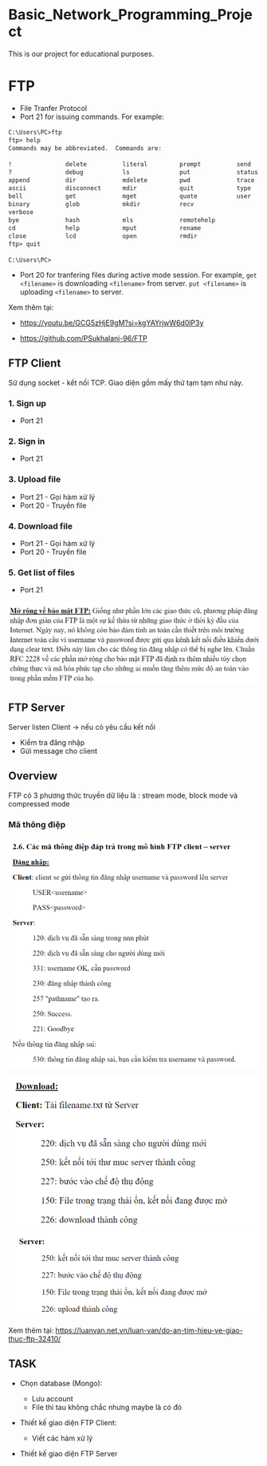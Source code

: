 # Basic_Network_Programming_Project
This is our project for educational purposes. 

# FTP
- File Tranfer Protocol
- Port 21 for issuing commands. For example:
```
C:\Users\PC>ftp
ftp> help
Commands may be abbreviated.  Commands are:

!               delete          literal         prompt          send
?               debug           ls              put             status
append          dir             mdelete         pwd             trace
ascii           disconnect      mdir            quit            type
bell            get             mget            quote           user
binary          glob            mkdir           recv            verbose
bye             hash            mls             remotehelp
cd              help            mput            rename
close           lcd             open            rmdir
ftp> quit

C:\Users\PC>
```

- Port 20 for tranfering files during active mode session.
For example, `get <filename>` is downloading `<filename>` from server. `put <filename>` is uploading `<filename>` to server.

Xem thêm tại: 
- https://youtu.be/GCG5zHjE9gM?si=kgYAYrjwW6d0lP3y

- https://github.com/PSukhalani-96/FTP

## FTP Client
Sử dụng socket - kết nối TCP. Giao diện gồm mấy thứ tạm tạm như này.
### 1. Sign up 
- Port 21
### 2. Sign in 
- Port 21
### 3. Upload file 
- Port 21 - Gọi hàm xử lý
- Port 20 - Truyền file
### 4. Download file 
- Port 21 - Gọi hàm xử lý
- Port 20 - Truyền file

### 5. Get list of files
- Port 21

![FTPS](/photo/image.png)


## FTP Server
Server listen Client -> nếu có yêu cầu kết nối
- Kiểm tra đăng nhập
- Gửi message cho client


## Overview

FTP có 3 phương thức truyền dữ liệu là : stream mode, block mode và compressed mode

### Mã thông điệp
![LoginStatusCode](/photo/image-1.png)

![DownloadStatusCode](/photo/image-2.png)
![UploadStatusCode](/photo/image-3.png)


Xem thêm tại: 
https://luanvan.net.vn/luan-van/do-an-tim-hieu-ve-giao-thuc-ftp-32410/


## TASK
- Chọn database (Mongo): 
    - Lưu account
    - File thì tau không chắc nhưng maybe là có đó

- Thiết kế giao diện FTP Client:
    - Viết các hàm xử lý 

- Thiết kế giao diện FTP Server





